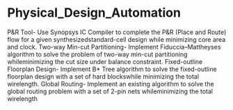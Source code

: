 # Physical_Design_Automation
P&R Tool-
Use Synopsys IC Compiler to complete the P&R (Place and Route) flow for a given synthesizedstandard-cell design while minimizing core area and clock.
Two-way Min-cut Partitioning-
Implement Fiduccia–Mattheyses algorithm to solve the problem of two-way min-cut partitioning whileminimizing the cut size under balance constraint.
Fixed-outline Floorplan Design-
Implement B* Tree algorithm to solve the fixed-outline floorplan design with a set of hard blockswhile minimizing the total wirelength.
Global Routing-
Implement an existing algorithm to solve the global routing problem with a set of 2-pin nets whileminimizing the total wirelength
